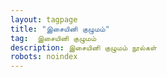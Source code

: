 ```yaml
---
layout: tagpage
title: "இசையினி குழுமம்"
tag:  இசையினி குழுமம்
description: இசையினி குழுமம் நூல்கள்
robots: noindex
---
```

